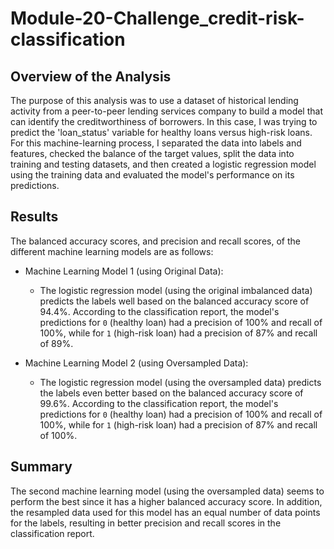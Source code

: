 # Module-20-Challenge_credit-risk-classification

## Overview of the Analysis

The purpose of this analysis was to use a dataset of historical lending activity from a peer-to-peer lending services company to build a model that can identify the creditworthiness of borrowers. In this case, I was trying to predict the 'loan_status' variable for healthy loans versus high-risk loans. For this machine-learning process, I separated the data into labels and features, checked the balance of the target values, split the data into training and testing datasets, and then created a logistic regression model using the training data and evaluated the model's performance on its predictions.

## Results

The balanced accuracy scores, and precision and recall scores, of the different machine learning models are as follows:

* Machine Learning Model 1 (using Original Data):
  * The logistic regression model (using the original imbalanced data) predicts the labels well based on the balanced accuracy score of 94.4%. According to the classification report, the model's predictions for `0` (healthy loan) had a precision of 100% and recall of 100%, while for `1` (high-risk loan) had a precision of 87% and recall of 89%.



* Machine Learning Model 2 (using Oversampled Data):
  * The logistic regression model (using the oversampled data) predicts the labels even better based on the balanced accuracy score of 99.6%. According to the classification report, the model's predictions for `0` (healthy loan) had a precision of 100% and recall of 100%, while for `1` (high-risk loan) had a precision of 87% and recall of 100%.

## Summary

The second machine learning model (using the oversampled data) seems to perform the best since it has a higher balanced accuracy score. In addition, the resampled data used for this model has an equal number of data points for the labels, resulting in better precision and recall scores in the classification report.
